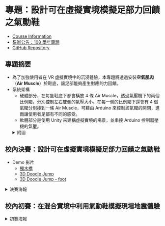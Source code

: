# 專題：設計可在虛擬實境模擬足部力回饋之氣動鞋
- [Course Information](https://timetable.nycu.edu.tw/?r=main/crsoutline&Acy=108&Sem=1&CrsNo=1254&lang=zh-tw)
- [系辦公告：108 學年專題](https://www.cs.nycu.edu.tw/education/undergraduate/projectcontest)
- [GitHub Repository](https://github.com/WCChang1997/2019-senior_project.git)

## 專題摘要
- 為了加強使用者在 VR 虛擬實境中的沉浸體驗，本專題將透過安裝**空氣肌肉**（**Air Muscle**）於鞋底，讓足部能夠產生對應的力回饋。
- 系統架構
    - 硬體部分，在每隻鞋底下都會橫放 4 條 Air Muscle，透過氣壓機下的兩個比例閥，分別控制左右雙側的氣壓大小。在每一側的比例閥下還會有 4 個氣閥分別接到一條 Air Muscle，可藉由 Arduino 來控制該氣閥的開閉，進而讓使用者足部有不同的感受。
    - 軟體部分是使用 Unity 來建構虛擬實境的場景，並串接 Arduino 控制器壓機的氣壓。
    <details>
      <summary>附圖</summary>
      <img src="https://github.com/WCChang1997/2019-senior_project/blob/main/%E7%B3%BB%E7%B5%B1%E7%A4%BA%E6%84%8F%E5%9C%96.png?raw=true">
    </details>

## 校內決賽：設計可在虛擬實境模擬足部力回饋之氣動鞋
- Demo 影片
    - [獨木橋](https://drive.google.com/file/d/10-_aVhBsvd1R7um6ZuewNYIhKlsaCvP0/view?usp=sharing)
    - [3D Doodle Jump](https://drive.google.com/file/d/1LC3ISLwx0A03yEeEU4zsSdUCebVaMxr8/view?usp=sharing)
    - [3D Doodle Jump - foot](https://drive.google.com/file/d/1q2RQ1HnSRYuRH4uI9RxiBFu-V8hrgZs2/view?usp=sharing)
<details>
  <summary>決賽海報</summary>
  <img src="https://github.com/WCChang1997/2019-senior_project/blob/main/%E6%B1%BA%E8%B3%BD%E6%B5%B7%E5%A0%B1.jpg?raw=true">
</details>

## 校內初賽：在混合實境中利用氣動鞋模擬現場地震體驗
<details>
  <summary>初賽海報</summary>
  <img src="https://github.com/WCChang1997/2019-senior_project/blob/main/%E5%88%9D%E8%B3%BD%E6%B5%B7%E5%A0%B1.jpg?raw=true">
</details>
